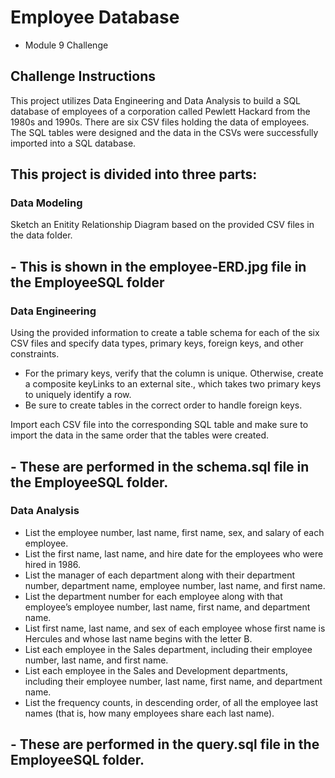 # Employee Database
- Module 9 Challenge
  
## Challenge Instructions
This project utilizes Data Engineering and Data Analysis to build a SQL database of employees of a corporation called Pewlett Hackard from the 1980s and 1990s. There are six CSV files holding the data of employees. The SQL tables were designed and the data in the CSVs were successfully imported into a SQL database. 

## This project is divided into three parts: 

### Data Modeling
Sketch an Enitity Relationship Diagram based on the provided CSV files in the data folder.
## - This is shown in the employee-ERD.jpg file in the EmployeeSQL folder

### Data Engineering
Using the provided information to create a table schema for each of the six CSV files and specify data types, primary keys, foreign keys, and other constraints.
  - For the primary keys, verify that the column is unique. Otherwise, create a composite keyLinks to an external site., which takes two primary keys to uniquely identify a row.
  - Be sure to create tables in the correct order to handle foreign keys.
    
Import each CSV file into the corresponding SQL table and make sure to import the data in the same order that the tables were created.
## - These are performed in the schema.sql file in the EmployeeSQL folder.
  
### Data Analysis
- List the employee number, last name, first name, sex, and salary of each employee.
- List the first name, last name, and hire date for the employees who were hired in 1986.
- List the manager of each department along with their department number, department name, employee number, last name, and first name.
- List the department number for each employee along with that employee’s employee number, last name, first name, and department name.
- List first name, last name, and sex of each employee whose first name is Hercules and whose last name begins with the letter B.
- List each employee in the Sales department, including their employee number, last name, and first name.
- List each employee in the Sales and Development departments, including their employee number, last name, first name, and department name.
- List the frequency counts, in descending order, of all the employee last names (that is, how many employees share each last name).

## - These are performed in the query.sql file in the EmployeeSQL folder.
